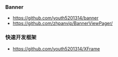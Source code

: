 ### Banner
- https://github.com/youth5201314/banner
- https://github.com/zhpanvip/BannerViewPager/
### 快速开发框架
- https://github.com/youth5201314/XFrame